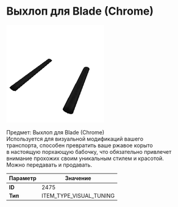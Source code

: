 # Выхлоп для Blade (Chrome)

![Item Image](../img/2475.webp?raw=true)

Предмет: Выхлоп для Blade (Chrome)<br>Используется для визуальной модификаций вашего<br>транспорта, способен превратить ваше ржавое корыто<br>в настоящую порхающую бабочку, что обязательно привлечет<br>внимание прохожих своим уникальным стилем и красотой.<br>Можно передавать и продавать.


| Параметр | Значение |
|----------|----------|
| **ID** | 2475 |
| **Тип** | ITEM_TYPE_VISUAL_TUNING |

